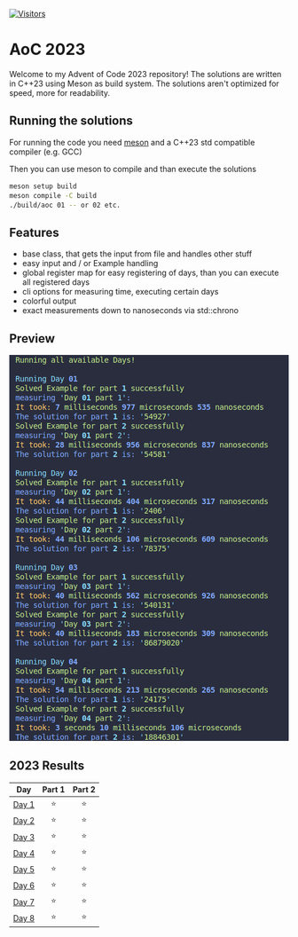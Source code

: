 [![Visitors](https://api.visitorbadge.io/api/visitors?path=https%3A%2F%2Fgithub.com%2FTotto16%2FAOC-2023&countColor=%2337d67a&style=plastic)](https://visitorbadge.io/status?path=https%3A%2F%2Fgithub.com%2FTotto16%2FAOC-2023)

# AoC 2023
Welcome to my Advent of Code 2023 repository! The solutions are written in C++23 using Meson as build system. The solutions aren't optimized for speed, more for readability.

## Running the solutions
For running the code you need [meson](https://mesonbuild.com/Quick-guide.html#installation-using-python) and a C++23 std compatible compiler (e.g. GCC)

Then you can use meson to compile and than execute the solutions


```bash
meson setup build
meson compile -C build
./build/aoc 01 -- or 02 etc.
```
## Features

- base class, that gets the input from file and handles other stuff
- easy input and / or Example handling
- global register map for easy registering of days, than you can execute all registered days
- cli options for measuring time, executing certain days
- colorful output
- exact measurements down to nanoseconds via std::chrono

## Preview

![Preview of the cli](images/preview.png)





<!--- advent_readme_stars table --->
## 2023 Results

| Day | Part 1 | Part 2 |
| :---: | :---: | :---: |
| [Day 1](https://adventofcode.com/2023/day/1) | ⭐ | ⭐ |
| [Day 2](https://adventofcode.com/2023/day/2) | ⭐ | ⭐ |
| [Day 3](https://adventofcode.com/2023/day/3) | ⭐ | ⭐ |
| [Day 4](https://adventofcode.com/2023/day/4) | ⭐ | ⭐ |
| [Day 5](https://adventofcode.com/2023/day/5) | ⭐ | ⭐ |
| [Day 6](https://adventofcode.com/2023/day/6) | ⭐ | ⭐ |
| [Day 7](https://adventofcode.com/2023/day/7) | ⭐ | ⭐ |
| [Day 8](https://adventofcode.com/2023/day/8) | ⭐ | ⭐ |
<!--- advent_readme_stars table --->
